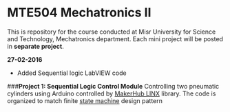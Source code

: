 # **MTE504 Mechatronics II**
This is repository for the course conducted at Misr University for Science and Technology, Mechatronics department. Each mini project will be posted in **separate project**.

**27-02-2016**
 - Added Sequential logic LabVIEW code


###**Project 1: Sequential Logic Control Module**
Controlling two pneumatic cylinders using Arduino controlled by [MakerHub LINX](https://www.labviewmakerhub.com/doku.php?id=libraries:linx:start) library. The code is organized to match finite [state machine](http://www.ni.com/tutorial/7595/en/) design pattern

